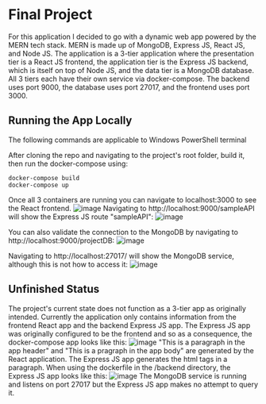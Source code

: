 # Final Project

For this application I decided to go with a dynamic web app powered by the MERN tech stack. MERN is made up of MongoDB, Express JS, React JS, and Node JS. The application is a 3-tier application where the presentation tier is a React JS frontend, the application tier is the Express JS backend, which is itself on top of Node JS, and the data tier is a MongoDB database. All 3 tiers each have their own service via docker-compose. The backend uses port 9000, the database uses port 27017, and the frontend uses port 3000.

## Running the App Locally
The following commands are applicable to Windows PowerShell terminal

After cloning the repo and navigating to the project's root folder, build it, then run the docker-compose using:
```
docker-compose build
docker-compose up
```
Once all 3 containers are running you can navigate to localhost:3000 to see the React frontend. 
![image](https://github.com/bah34/IT610FinalProject/assets/49074895/21a17746-b85b-4be7-a1e6-f6059913a376)
Navigating to http://localhost:9000/sampleAPI will show the Express JS route "sampleAPI": 
![image](https://github.com/bah34/IT610FinalProject/assets/49074895/8b378d43-d850-46ce-909f-06b7b2da247e)

You can also validate the connection to the MongoDB by navigating to http://localhost:9000/projectDB: 
![image](https://github.com/bah34/IT610FinalProject/assets/49074895/f7ecfe6d-c280-4576-a0ea-11e374a35714)

Navigating to http://localhost:27017/ will show the MongoDB service, although this is not how to access it:
![image](https://github.com/bah34/IT610FinalProject/assets/49074895/e93d7314-c008-4413-a859-aa9ceb0e9313)

## Unfinished Status
The project's current state does not function as a 3-tier app as originally intended. Currently the application only contains information from the frontend React app and the backend Express JS app. The Express JS app was originally configured to be the frontend and so as a consequence, the docker-compose app looks like this:
![image](https://github.com/bah34/IT610FinalProject/assets/49074895/9da92ba0-0e59-4a8e-9639-7886b612d5e7)
"This is a paragraph in the app header" and "This is a pragraph in the app body" are generated by the React application. The Express JS app generates the html tags in a paragraph. When using the dockerfile in the /backend directory, the Express JS app looks like this:
![image](https://github.com/bah34/IT610FinalProject/assets/49074895/c9be7758-6247-4ab8-a888-de8343558e30)
The MongoDB service is running and listens on port 27017 but the Express JS app makes no attempt to query it. 
